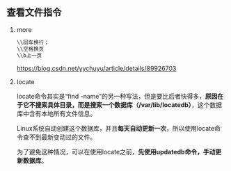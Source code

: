 ## 查看文件指令

1. more 

   ```java
   \\回车换行；  
   \\空格换页
   \\b上一页
   ```
   
   
   
   https://blog.csdn.net/yychuyu/article/details/89926703
   
   
   
2. locate

   locate命令其实是“find -name”的另一种写法，但是要比后者快得多，**原因在于它不搜索具体目录，而是搜索一个数据库（/var/lib/locatedb）**，这个数据库中含有本地所有文件信息。

   Linux系统自动创建这个数据库，并且**每天自动更新一次**，所以使用locate命令查不到最新变动过的文件。

   为了避免这种情况，可以在使用locate之前，**先使用updatedb命令，手动更新数据库**。

   